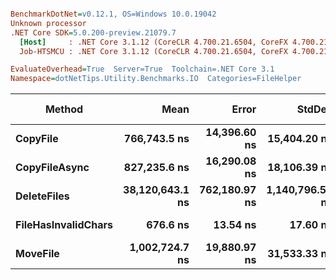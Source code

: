``` ini

BenchmarkDotNet=v0.12.1, OS=Windows 10.0.19042
Unknown processor
.NET Core SDK=5.0.200-preview.21079.7
  [Host]     : .NET Core 3.1.12 (CoreCLR 4.700.21.6504, CoreFX 4.700.21.6905), X64 RyuJIT
  Job-HTSMCU : .NET Core 3.1.12 (CoreCLR 4.700.21.6504, CoreFX 4.700.21.6905), X64 RyuJIT

EvaluateOverhead=True  Server=True  Toolchain=.NET Core 3.1  
Namespace=dotNetTips.Utility.Benchmarks.IO  Categories=FileHelper  

```
|              Method |            Mean |         Error |          StdDev |        StdErr |          Median |             Min |              Q1 |              Q3 |             Max |         Op/s | CI99.9% Margin | Iterations | Kurtosis | MValue | Skewness | Rank | LogicalGroup | Baseline | Code Size |   Gen 0 | Gen 1 | Gen 2 | Allocated |
|-------------------- |----------------:|--------------:|----------------:|--------------:|----------------:|----------------:|----------------:|----------------:|----------------:|-------------:|---------------:|-----------:|---------:|-------:|---------:|-----:|------------- |--------- |----------:|--------:|------:|------:|----------:|
|            **CopyFile** |    **766,743.5 ns** |  **14,396.60 ns** |    **15,404.20 ns** |   **3,630.81 ns** |    **764,354.6 ns** |    **741,894.6 ns** |    **757,951.2 ns** |    **776,973.5 ns** |    **798,191.8 ns** |     **1,304.22** |   **14,396.60 ns** |      **18.00** |    **2.230** |  **2.000** |   **0.3728** |    **2** |            ***** |       **No** |     **652 B** |       **-** |     **-** |     **-** |    **9051 B** |
|       **CopyFileAsync** |    **827,235.6 ns** |  **16,290.08 ns** |    **18,106.39 ns** |   **4,153.89 ns** |    **830,282.1 ns** |    **788,969.4 ns** |    **818,458.6 ns** |    **839,043.0 ns** |    **858,635.9 ns** |     **1,208.85** |   **16,290.08 ns** |      **19.00** |    **2.397** |  **2.000** |  **-0.3324** |    **3** |            ***** |       **No** |     **421 B** |  **0.9766** |     **-** |     **-** |   **10328 B** |
|         **DeleteFiles** | **38,120,643.1 ns** | **762,180.97 ns** | **1,140,796.58 ns** | **208,280.01 ns** | **37,870,500.0 ns** | **36,719,364.3 ns** | **37,176,091.1 ns** | **38,700,641.1 ns** | **40,981,557.1 ns** |        **26.23** |  **762,180.97 ns** |      **30.00** |    **2.739** |  **2.000** |   **0.8067** |    **5** |            ***** |       **No** |     **661 B** | **71.4286** |     **-** |     **-** | **1009562 B** |
| **FileHasInvalidChars** |        **676.6 ns** |      **13.54 ns** |        **17.60 ns** |       **3.59 ns** |        **682.8 ns** |        **646.8 ns** |        **669.8 ns** |        **684.7 ns** |        **701.6 ns** | **1,478,051.47** |       **13.54 ns** |      **24.00** |    **2.078** |  **2.667** |  **-0.6000** |    **1** |            ***** |       **No** |     **655 B** |  **0.0277** |     **-** |     **-** |     **264 B** |
|            **MoveFile** |  **1,002,724.7 ns** |  **19,880.97 ns** |    **31,533.33 ns** |   **5,489.25 ns** |    **986,759.0 ns** |    **965,356.8 ns** |    **978,951.3 ns** |  **1,025,570.5 ns** |  **1,088,019.7 ns** |       **997.28** |   **19,880.97 ns** |      **33.00** |    **2.935** |  **2.316** |   **0.9718** |    **4** |            ***** |       **No** |    **1194 B** |  **0.9766** |     **-** |     **-** |   **14504 B** |
